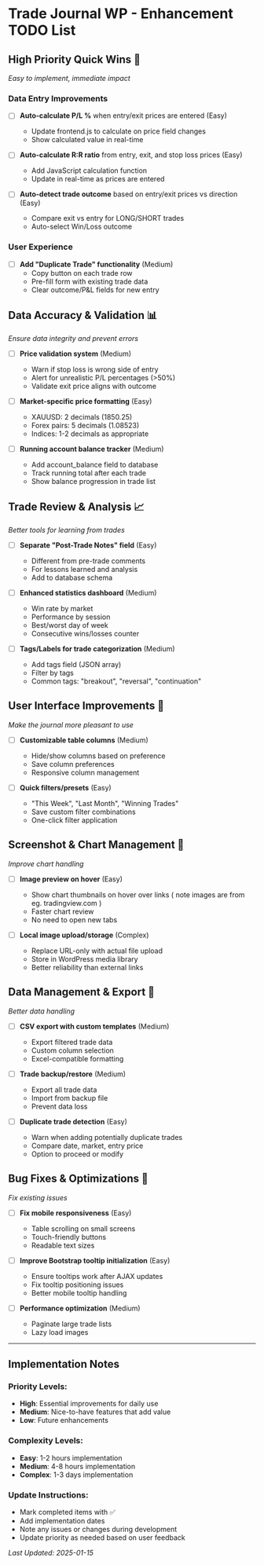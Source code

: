 # Trade Journal WP - Enhancement TODO List

## High Priority Quick Wins 🎯
*Easy to implement, immediate impact*

### Data Entry Improvements
- [ ] **Auto-calculate P/L %** when entry/exit prices are entered (Easy)
  - Update frontend.js to calculate on price field changes
  - Show calculated value in real-time
  
- [ ] **Auto-calculate R:R ratio** from entry, exit, and stop loss prices (Easy)
  - Add JavaScript calculation function
  - Update in real-time as prices are entered

- [ ] **Auto-detect trade outcome** based on entry/exit prices vs direction (Easy)
  - Compare exit vs entry for LONG/SHORT trades
  - Auto-select Win/Loss outcome

### User Experience
- [ ] **Add "Duplicate Trade" functionality** (Medium)
  - Copy button on each trade row
  - Pre-fill form with existing trade data
  - Clear outcome/P&L fields for new entry


## Data Accuracy & Validation 📊
*Ensure data integrity and prevent errors*

- [ ] **Price validation system** (Medium)
  - Warn if stop loss is wrong side of entry
  - Alert for unrealistic P/L percentages (>50%)
  - Validate exit price aligns with outcome

- [ ] **Market-specific price formatting** (Easy)
  - XAUUSD: 2 decimals (1850.25)
  - Forex pairs: 5 decimals (1.08523)
  - Indices: 1-2 decimals as appropriate

- [ ] **Running account balance tracker** (Medium)
  - Add account_balance field to database
  - Track running total after each trade
  - Show balance progression in trade list

## Trade Review & Analysis 📈
*Better tools for learning from trades*

- [ ] **Separate "Post-Trade Notes" field** (Easy)
  - Different from pre-trade comments
  - For lessons learned and analysis
  - Add to database schema

- [ ] **Enhanced statistics dashboard** (Medium)
  - Win rate by market
  - Performance by session
  - Best/worst day of week
  - Consecutive wins/losses counter

- [ ] **Tags/Labels for trade categorization** (Medium)
  - Add tags field (JSON array)
  - Filter by tags
  - Common tags: "breakout", "reversal", "continuation"

## User Interface Improvements 🎨
*Make the journal more pleasant to use*

- [ ] **Customizable table columns** (Medium)
  - Hide/show columns based on preference
  - Save column preferences
  - Responsive column management

- [ ] **Quick filters/presets** (Easy)
  - "This Week", "Last Month", "Winning Trades"
  - Save custom filter combinations
  - One-click filter application

## Screenshot & Chart Management 📸
*Improve chart handling*

- [ ] **Image preview on hover** (Easy)
  - Show chart thumbnails on hover over links ( note images are from eg. tradingview.com )
  - Faster chart review
  - No need to open new tabs

- [ ] **Local image upload/storage** (Complex)
  - Replace URL-only with actual file upload
  - Store in WordPress media library
  - Better reliability than external links

## Data Management & Export 💾
*Better data handling*

- [ ] **CSV export with custom templates** (Medium)
  - Export filtered trade data
  - Custom column selection
  - Excel-compatible formatting

- [ ] **Trade backup/restore** (Medium)
  - Export all trade data
  - Import from backup file
  - Prevent data loss

- [ ] **Duplicate trade detection** (Easy)
  - Warn when adding potentially duplicate trades
  - Compare date, market, entry price
  - Option to proceed or modify

## Bug Fixes & Optimizations 🔧
*Fix existing issues*

- [ ] **Fix mobile responsiveness** (Easy)
  - Table scrolling on small screens
  - Touch-friendly buttons
  - Readable text sizes

- [ ] **Improve Bootstrap tooltip initialization** (Easy)
  - Ensure tooltips work after AJAX updates
  - Fix tooltip positioning issues
  - Better mobile tooltip handling

- [ ] **Performance optimization** (Medium)
  - Paginate large trade lists
  - Lazy load images

---

## Implementation Notes

### Priority Levels:
- **High**: Essential improvements for daily use
- **Medium**: Nice-to-have features that add value
- **Low**: Future enhancements

### Complexity Levels:
- **Easy**: 1-2 hours implementation
- **Medium**: 4-8 hours implementation  
- **Complex**: 1-3 days implementation

### Update Instructions:
- Mark completed items with ✅
- Add implementation dates
- Note any issues or changes during development
- Update priority as needed based on user feedback

*Last Updated: 2025-01-15*